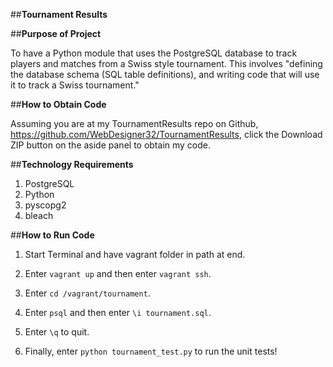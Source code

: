 ##**Tournament Results**

##**Purpose of Project**

To have a Python module that uses the PostgreSQL database to track players and matches from a Swiss style tournament. This involves "defining the database schema (SQL table definitions), and writing code that will use it to track a Swiss tournament."

##**How to Obtain Code**

Assuming you are at my TournamentResults repo on Github, https://github.com/WebDesigner32/TournamentResults, click the Download ZIP button on the aside panel to obtain my code.

##**Technology Requirements**

1. PostgreSQL
2. Python
3. pyscopg2
4. bleach

##**How to Run Code**

1. Start Terminal and have vagrant folder in path at end.

2. Enter `vagrant up` and then enter `vagrant ssh`.

3. Enter `cd /vagrant/tournament`.

4. Enter `psql` and then enter `\i tournament.sql`.

5. Enter `\q` to quit.

6. Finally, enter `python tournament_test.py` to run the unit tests!
